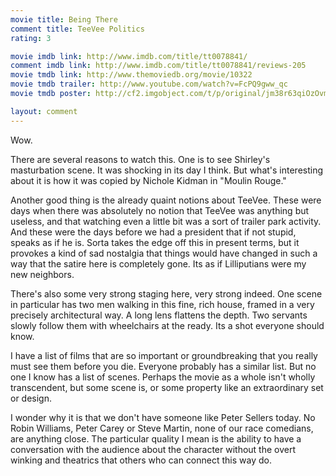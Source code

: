 ```yaml
---
movie title: Being There
comment title: TeeVee Politics
rating: 3

movie imdb link: http://www.imdb.com/title/tt0078841/
comment imdb link: http://www.imdb.com/title/tt0078841/reviews-205
movie tmdb link: http://www.themoviedb.org/movie/10322
movie tmdb trailer: http://www.youtube.com/watch?v=FcPQ9gww_qc
movie tmdb poster: http://cf2.imgobject.com/t/p/original/jm38r63qiOzOvmaWpz3vAXc8P2Z.jpg

layout: comment
---
```


Wow.

There are several reasons to watch this. One is to see Shirley's masturbation scene. It was shocking in its day I think. But what's interesting about it is how it was copied by Nichole Kidman in "Moulin Rouge."

Another good thing is the already quaint notions about TeeVee. These were days when there was absolutely no notion that TeeVee was anything but useless, and that watching even a little bit was a sort of trailer park activity. And these were the days before we had a president that if not stupid, speaks as if he is. Sorta takes the edge off this in present terms, but it provokes a kind of sad nostalgia that things would have changed in such a way that the satire here is completely gone. Its as if Lilliputians were my new neighbors.

There's also some very strong staging here, very strong indeed. One scene in particular has two men walking in this fine, rich house, framed in a very precisely architectural way. A long lens flattens the depth. Two servants slowly follow them with wheelchairs at the ready. Its a shot everyone should know.

I have a list of films that are so important or groundbreaking that you really must see them before you die. Everyone probably has a similar list. But no one I know has a list of scenes. Perhaps the movie as a whole isn't wholly transcendent, but some scene is, or some property like an extraordinary set or design.

I wonder why it is that we don't have someone like Peter Sellers today. No Robin Williams, Peter Carey or Steve Martin, none of our race comedians, are anything close. The particular quality I mean is the ability to have a conversation with the audience about the character without the overt winking and theatrics that others who can connect this way do.